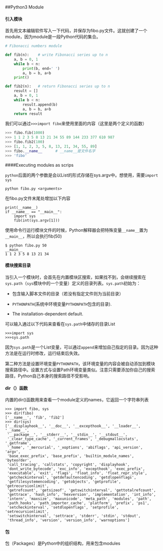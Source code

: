 ##Python3 Module

#### 引入模块

首先用文本编辑软件写入一下代码，并保存为fibo.py文件。这就创建了一个module，因为module是一段Python代码的集合。

``` python
# Fibonacci numbers module

def fib(n):    # write Fibonacci series up to n
    a, b = 0, 1
    while b < n:
        print(b, end=' ')
        a, b = b, a+b
    print()

def fib2(n):   # return Fibonacci series up to n
    result = []
    a, b = 0, 1
    while b < n:
        result.append(b)
        a, b = b, a+b
    return result 
```

我们可以通过`>>>import fibo`来使用里面的内容（这里是两个定义的函数）

```python
>>> fibo.fib(1000)
>>> 1 1 2 3 5 8 13 21 34 55 89 144 233 377 610 987
>>> fibo.fib2(100)
>>> [1, 1, 2, 3, 5, 8, 13, 21, 34, 55, 89]
>>> fibo.__name__      # __name__是文件名字
>>> 'fibo'
```

####Executing modules as scrips

`python`后面的两个参数是会以List的形式存储在sys.argv中。想使用，需要`import sys`

```
python fibo.py <arguments>
```

在fibo.py文件末尾处增加以下内容

```
print(__name__)
if __name__ == "__main__":
    import sys
    fib(int(sys.argv[1]))
```

使用命令行运行模块文件的时候，Python解释器会把特殊变量`__name__`置为`__main__`，所以会执行fib(50)

```
$ python fibo.py 50
__main__
1 1 2 3 5 8 13 21 34
```

#### 模块搜索目录

当引入一个模块时，会首先在内置模块区搜索，如果找不到，会继续搜索在`sys.path`（`sys`模块中的一个变量）定义的目录列表。`sys.path`初始为：

- 包含输入脚本文件的目录（若没有指定文件则为当前目录）


- `PYTHONPATH`(系统中环境变量`PYTHONPATH`包含的目录).
- The installation-dependent default.

可以输入通过以下代码来查看在`sys.path`中储存的目录List

```
>>>import sys
>>>sys.path
```

因为`sys.path`是一个List变量，可以通过`append`来增加自己指定的目录。因为这种方法是在运行时修改，运行结束后失效。

第二种方法是设置环境变量`PYTHONPATH`，该环境变量的内容会被自动添加到模块搜索路径中。设置方式与设置Path环境变量类似。注意只需要添加你自己的搜索路径，Python自己本身的搜索路径不受影响。

#### dir（）函数

内置的dir()函数用来查看一个module定义的names，它返回一个字符串列表

```
>>> import fibo, sys
>>> dir(fibo)
['__name__', 'fib', 'fib2']
>>> dir(sys)  
['__displayhook__', '__doc__', '__excepthook__', '__loader__', '__name__',
 '__package__', '__stderr__', '__stdin__', '__stdout__',
 '_clear_type_cache', '_current_frames', '_debugmallocstats', '_getframe',
 '_home', '_mercurial', '_xoptions', 'abiflags', 'api_version', 'argv',
 'base_exec_prefix', 'base_prefix', 'builtin_module_names', 'byteorder',
 'call_tracing', 'callstats', 'copyright', 'displayhook',
 'dont_write_bytecode', 'exc_info', 'excepthook', 'exec_prefix',
 'executable', 'exit', 'flags', 'float_info', 'float_repr_style',
 'getcheckinterval', 'getdefaultencoding', 'getdlopenflags',
 'getfilesystemencoding', 'getobjects', 'getprofile', 'getrecursionlimit',
 'getrefcount', 'getsizeof', 'getswitchinterval', 'gettotalrefcount',
 'gettrace', 'hash_info', 'hexversion', 'implementation', 'int_info',
 'intern', 'maxsize', 'maxunicode', 'meta_path', 'modules', 'path',
 'path_hooks', 'path_importer_cache', 'platform', 'prefix', 'ps1',
 'setcheckinterval', 'setdlopenflags', 'setprofile', 'setrecursionlimit',
 'setswitchinterval', 'settrace', 'stderr', 'stdin', 'stdout',
 'thread_info', 'version', 'version_info', 'warnoptions']
```

#### 包

包（Packages）是Python中的组织结构，用来包含modules